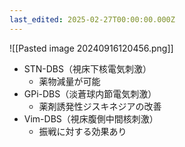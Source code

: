 ```yaml
---
last_edited: 2025-02-27T00:00:00.000Z
---
```





![[Pasted image 20240916120456.png]]

- STN-DBS（視床下核電気刺激）
	- 薬物減量が可能
- GPi-DBS（淡蒼球内節電気刺激）
	- 薬剤誘発性ジスキネジアの改善
- Vim-DBS（視床腹側中間核刺激）
	- 振戦に対する効果あり
